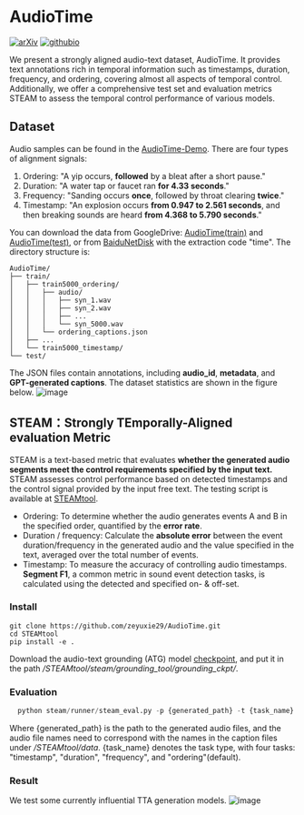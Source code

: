 # AudioTime
[![arXiv](https://img.shields.io/badge/arXiv-2308.05734-brightgreen.svg?style=flat-square)]() 
[![githubio](https://img.shields.io/badge/GitHub.io-Audio_Samples-blue?logo=Github&style=flat-square)](https://zeyuxie29.github.io/AudioTime/)

 We present a strongly aligned audio-text dataset, AudioTime. 
 It provides text annotations rich in temporal information such as timestamps, duration, frequency, and ordering, covering almost all aspects of temporal control. 
 Additionally, we offer a comprehensive test set and evaluation metrics STEAM to assess the temporal control performance of various models. 

 ## Dataset
 Audio samples can be found in the [AudioTime-Demo](https://zeyuxie29.github.io/AudioTime/). There are four types of alignment signals:
1. Ordering: "A yip occurs, **followed** by a bleat after a short pause."
2. Duration: "A water tap or faucet ran **for 4.33 seconds**."
3. Frequency: "Sanding occurs **once**, followed by throat clearing **twice**."
4. Timestamp: "An explosion occurs **from 0.947 to 2.561 seconds**, and then breaking sounds are heard **from 4.368 to 5.790 seconds**."


You can download the data from GoogleDrive: [AudioTime(train)](https://drive.google.com/file/d/1F26ta621Y8dUe19XVCxtSpl_2meDUtbS/view?usp=sharing) and [AudioTime(test)](https://drive.google.com/file/d/1Xdpc7oY2oK4edUJCUW-vknQaNTBOpE1T/view?usp=sharing), or from [BaiduNetDisk](https://pan.baidu.com/s/1aLMjAwuPgjLxPyo5v-K4xw?pwd=time) with the extraction code "time". 
The directory structure is:
```
AudioTime/
├── train/
│   ├── train5000_ordering/
│   │   ├── audio/
│   │   │   ├── syn_1.wav
│   │   │   ├── syn_2.wav
│   │   │   ├── ...
│   │   │   └── syn_5000.wav
│   │   └── ordering_captions.json
│   ├── ...   
│   └── train5000_timestamp/
└── test/
```
The JSON files contain annotations, including **audio_id**, **metadata**, and **GPT-generated captions**. The dataset statistics are shown in the figure below.
![image](https://github.com/zeyuxie29/AudioTime/assets/137248520/1d22c4a5-f4c9-4142-8661-0f85b1909dbc)







## STEAM：Strongly TEmporally-Aligned evaluation Metric
STEAM is a text-based metric that  evaluates **whether the generated audio segments meet the control requirements specified by the input text.**
STEAM assesses control performance based on detected timestamps and the control signal provided by the input free text.
The testing script is available at [STEAMtool](https://github.com/zeyuxie29/AudioTime/tree/main/STEAMtool). 

* Ordering: To determine whether the audio generates events A and B in the specified order, quantified by the **error rate**.
* Duration / frequency: Calculate the **absolute error** between the event duration/frequency in the generated audio and the value specified in the text, averaged over the total number of events.
* Timestamp: To measure the accuracy of controlling audio timestamps. **Segment F1**, a common metric in sound event detection tasks, is calculated using the detected and specified on- & off-set.

### Install
```shell
git clone https://github.com/zeyuxie29/AudioTime.git
cd STEAMtool
pip install -e .
```

Download the audio-text grounding (ATG) model [checkpoint](https://drive.google.com/file/d/1lnkX3AUhFiPvqUZVm-W558sIgyOmHgOZ/view?usp=sharing),
and put it in the path */STEAMtool/steam/grounding_tool/grounding_ckpt/*.

### Evaluation
```python
  python steam/runner/steam_eval.py -p {generated_path} -t {task_name}
```
Where {generated_path} is the path to the generated audio files, and the audio file names need to correspond with the names in the caption files under */STEAMtool/data*. 
{task_name} denotes the task type, with four tasks: "timestamp", "duration", "frequency", and "ordering"(default).

### Result
We test some currently influential TTA generation models.
![image](https://github.com/zeyuxie29/AudioTime/assets/137248520/8ecb227d-0cf3-4677-ad96-1a22e6881399)

